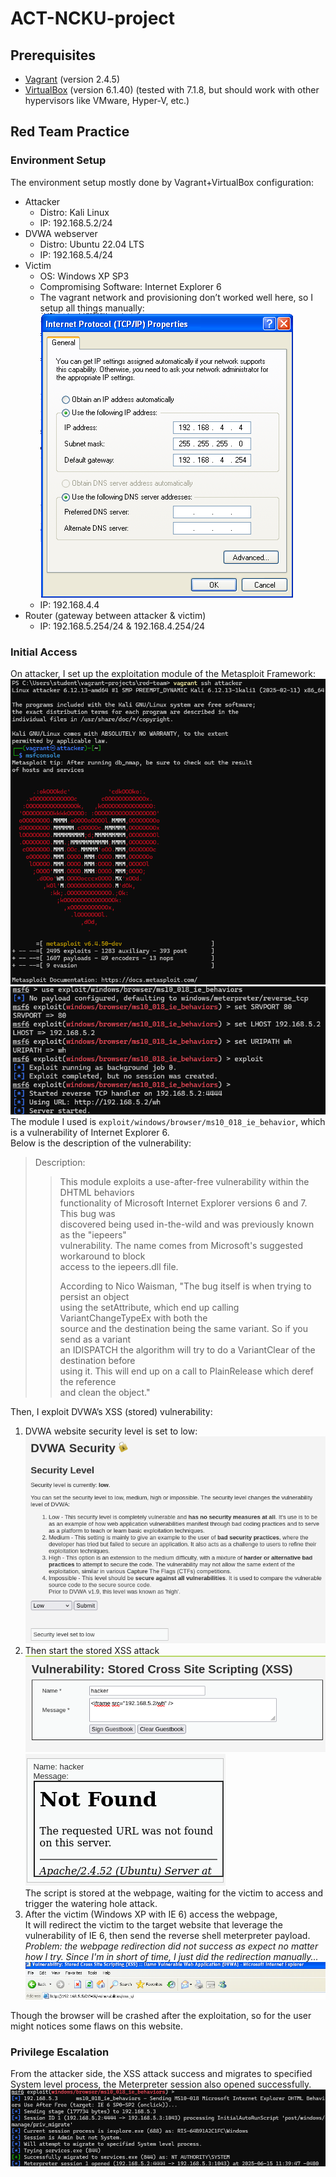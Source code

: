# ACT-NCKU-project

## Prerequisites

- [Vagrant](https://www.vagrantup.com/downloads) (version 2.4.5)
- [VirtualBox](https://www.virtualbox.org/wiki/Downloads) (version 6.1.40) (tested with 7.1.8, but should work with other hypervisors like VMware, Hyper-V, etc.)

## Red Team Practice

### Environment Setup

The environment setup mostly done by Vagrant+VirtualBox configuration:

- Attacker
  - Distro: Kali Linux
  - IP: 192.168.5.2/24
- DVWA webserver
  - Distro: Ubuntu 22.04 LTS
  - IP: 192.168.5.4/24
- Victim
  - OS: Windows XP SP3
  - Compromising Software: Internet Explorer 6
  - The vagrant network and provisioning don’t worked well here, so I setup all things manually:  
    ![/victim ip configuration](img/victim_ip_config.png)
  - IP: 192.168.4.4
- Router (gateway between attacker & victim)
  - IP: 192.168.5.254/24 & 192.168.4.254/24

### Initial Access

On attacker, I set up the exploitation module of the Metasploit Framework:  
![start the msfconsole](img/attacker_msfconsole.png)  
![initial access](img/attacker_initial_access.png)  
The module I used is `exploit/windows/browser/ms10_018_ie_behavior`, which is a vulnerability of Internet Explorer 6.  
Below is the description of the vulnerability:

>Description:  
>> This module exploits a use-after-free vulnerability within the DHTML behaviors  
>> functionality of Microsoft Internet Explorer versions 6 and 7. This bug was  
>> discovered being used in-the-wild and was previously known as the "iepeers"  
>> vulnerability. The name comes from Microsoft's suggested workaround to block  
>> access to the iepeers.dll file.  
>>  
>> According to Nico Waisman, "The bug itself is when trying to persist an object  
>> using the setAttribute, which end up calling VariantChangeTypeEx with both the  
>> source and the destination being the same variant. So if you send as a variant  
>> an IDISPATCH the algorithm will try to do a VariantClear of the destination before  
>> using it. This will end up on a call to PlainRelease which deref the reference  
>> and clean the object."  

Then, I exploit DVWA’s XSS (stored) vulnerability:

1. DVWA website security level is set to low:  
   ![DVWA Security](img/dvwa_security_level.png)  
2. Then start the stored XSS attack  
   ![DVWA XSS](img/attacker_stored_xss.png)  
   ![DVWA XSS iframe](img/attacker_iframe.png)  
   The script is stored at the webpage, waiting for the victim to access and trigger the watering hole attack.  
3. After the victim (Windows XP with IE 6) access the webpage,  
   It will redirect the victim to the target website that leverage the vulnerability of IE 6, then send the reverse shell meterpreter payload.  
   *Problem: the webpage redirection did not success as expect no matter how I try. Since I'm in short of time, I just did the redirection manually...*
   ![URL accessed](img/victim_accessing_compromised_page.png)  

Though the browser will be crashed after the exploitation, so for the user might notices some flaws on this website.

### Privilege Escalation

From the attacker side, the XSS attack success and migrates to specified System level process, the Meterpreter session also opened successfully.  
![msf compromising victim](img/attacker_compromised_victim.png)